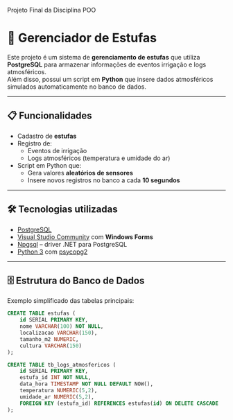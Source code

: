 Projeto Final da Disciplina POO
# 🌱 Gerenciador de Estufas

Este projeto é um sistema de **gerenciamento de estufas** que utiliza **PostgreSQL** para armazenar informações de eventos irrigação e logs atmosféricos.  
Além disso, possui um script em **Python** que insere dados atmosféricos simulados automaticamente no banco de dados.

---

## 📋 Funcionalidades

- Cadastro de **estufas**
- Registro de:
  - Eventos de irrigação
  - Logs atmosféricos (temperatura e umidade do ar)
- Script em Python que:
  - Gera valores **aleatórios de sensores**
  - Insere novos registros no banco a cada **10 segundos**

---

## 🛠️ Tecnologias utilizadas

- [PostgreSQL](https://www.postgresql.org/)  
- [Visual Studio Community](https://visualstudio.microsoft.com/) com **Windows Forms**  
- [Npgsql](https://www.npgsql.org/) – driver .NET para PostgreSQL  
- [Python 3](https://www.python.org/) com [psycopg2](https://pypi.org/project/psycopg2-binary/)

---

## 🗄️ Estrutura do Banco de Dados

Exemplo simplificado das tabelas principais:

```sql
CREATE TABLE estufas (
    id SERIAL PRIMARY KEY,
    nome VARCHAR(100) NOT NULL,
    localizacao VARCHAR(150),
    tamanho_m2 NUMERIC,
    cultura VARCHAR(150)
);

CREATE TABLE tb_logs_atmosfericos (
    id SERIAL PRIMARY KEY,
    estufa_id INT NOT NULL,
    data_hora TIMESTAMP NOT NULL DEFAULT NOW(),
    temperatura NUMERIC(5,2),
    umidade_ar NUMERIC(5,2),
    FOREIGN KEY (estufa_id) REFERENCES estufas(id) ON DELETE CASCADE
);
